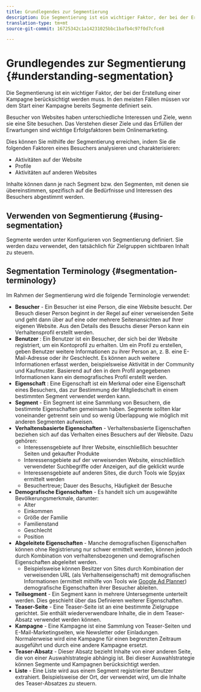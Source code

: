```yaml
---
title: Grundlegendes zur Segmentierung
description: Die Segmentierung ist ein wichtiger Faktor, der bei der Erstellung einer Kampagne berücksichtigt werden muss.
translation-type: tm+mt
source-git-commit: 16725342c1a14231025bbc1bafb4c97f0d7cfce8

---
```



# Grundlegendes zur Segmentierung {#understanding-segmentation}

Die Segmentierung ist ein wichtiger Faktor, der bei der Erstellung einer Kampagne berücksichtigt werden muss. In den meisten Fällen müssen vor dem Start einer Kampagne bereits Segmente definiert sein.

Besucher von Websites haben unterschiedliche Interessen und Ziele, wenn sie eine Site besuchen. Das Verstehen dieser Ziele und das Erfüllen der Erwartungen sind wichtige Erfolgsfaktoren beim Onlinemarketing.

Dies können Sie mithilfe der Segmentierung erreichen, indem Sie die folgenden Faktoren eines Besuchers analysieren und charakterisieren:

* Aktivitäten auf der Website
* Profile
* Aktivitäten auf anderen Websites

Inhalte können dann je nach Segment bzw. den Segmenten, mit denen sie übereinstimmen, spezifisch auf die Bedürfnisse und Interessen des Besuchers abgestimmt werden.

## Verwenden von Segmentierung {#using-segmentation}

Segmente werden unter Konfigurieren von Segmentierung definiert. Sie werden dazu verwendet, den tatsächlich für Zielgruppen sichtbaren Inhalt zu steuern.<!--Segments are defined in [Configuring Segmentation](/help/sites-administering/campaign-segmentation.md). They are used to steer the actual content seen by a specific target audience.-->

## Segmentation Terminology {#segmentation-terminology}

Im Rahmen der Segmentierung wird die folgende Terminologie verwendet:

* **Besucher** - Ein Besucher ist eine Person, die eine Website besucht. Der Besuch dieser Person beginnt in der Regel auf einer verweisenden Seite und geht dann über auf eine oder mehrere Seitenansichten auf Ihrer eigenen Website. Aus den Details des Besuchs dieser Person kann ein Verhaltensprofil erstellt werden.
* **Benutzer** : Ein Benutzer ist ein Besucher, der sich bei der Website registriert, um ein Kontoprofil zu erhalten. Um ein Profil zu erstellen, geben Benutzer weitere Informationen zu ihrer Person an, z. B. eine E-Mail-Adresse oder ihr Geschlecht. Es können auch weitere Informationen erfasst werden, beispielsweise Aktivität in der Community und Kaufmuster. Basierend auf den in dem Profil angegebenen Informationen kann ein demografisches Profil erstellt werden.
* **Eigenschaft** : Eine Eigenschaft ist ein Merkmal oder eine Eigenschaft eines Besuchers, das zur Bestimmung der Mitgliedschaft in einem bestimmten Segment verwendet werden kann.
* **Segment** - Ein Segment ist eine Sammlung von Besuchern, die bestimmte Eigenschaften gemeinsam haben. Segmente sollten klar voneinander getrennt sein und so wenig Überlappung wie möglich mit anderen Segmenten aufweisen.
* **Verhaltensbasierte Eigenschaften** - Verhaltensbasierte Eigenschaften beziehen sich auf das Verhalten eines Besuchers auf der Website. Dazu gehören:
   * Interessensgebiete auf Ihrer Website, einschließlich besuchter Seiten und gekaufter Produkte
   * Interessensgebiete auf der verweisenden Website, einschließlich verwendeter Suchbegriffe oder Anzeigen, auf die geklickt wurde
   * Interessensgebiete auf anderen Sites, die durch Tools wie Spyjax ermittelt werden
   * Besuchertreue; Dauer des Besuchs, Häufigkeit der Besuche
* **Demografische Eigenschaften** - Es handelt sich um ausgewählte Bevölkerungsmerkmale, darunter:
   * Alter
   * Einkommen
   * Größe der Familie
   * Familienstand
   * Geschlecht
   * Position
* **Abgeleitete Eigenschaften** - Manche demografischen Eigenschaften können ohne Registrierung nur schwer ermittelt werden, können jedoch durch Kombination von verhaltensbezogenen und demografischen Eigenschaften abgeleitet werden.
   * Beispielsweise können Besitzer von Sites durch Kombination der verweisenden URL (als Verhaltenseigenschaft) mit demografischen Informationen (ermittelt mithilfe von Tools wie [Google Ad Planner](https://www.google.com/adplanner/)) demografische Eigenschaften ihrer Besucher ableiten.
* **Teilsegment** - Ein Segment kann in mehrere Untersegmente unterteilt werden. Dies geschieht über das Definieren weiterer Eigenschaften.
* **Teaser-Seite** - Eine Teaser-Seite ist an eine bestimmte Zielgruppe gerichtet. Sie enthält wiederverwendbare Inhalte, die in dem Teaser-Absatz verwendet werden können.
* **Kampagne** - Eine Kampagne ist eine Sammlung von Teaser-Seiten und E-Mail-Marketingseiten, wie Newsletter oder Einladungen. Normalerweise wird eine Kampagne für einen begrenzten Zeitraum ausgeführt und durch eine andere Kampagne ersetzt.
* **Teaser-Absatz** - Dieser Absatz bezieht Inhalte von einer anderen Seite, die von einer Auswahlstrategie abhängig ist. Bei dieser Auswahlstrategie können Segmente und Kampagnen berücksichtigt werden.
* **Liste** - Eine Liste wird aus einem Segment registrierter Benutzer extrahiert. Beispielsweise der Ort, der verwendet wird, um die Inhalte des Teaser-Absatzes zu steuern.
